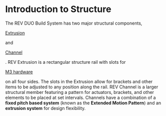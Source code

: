 # Introduction to Structure

The REV DUO Build System has two major structural components,

[Extrusion](https://www.revrobotics.com/ftc/structure/15mm-extrusion/)

and

[Channel](https://www.revrobotics.com/competition/ftc/structure/channel/)

. REV Extrusion is a rectangular structure rail with slots for

[M3 hardware](https://www.revrobotics.com/ftc/hardware/fasteners/)

on all four sides. The slots in the Extrusion allow for brackets and other items to be adjusted to any position along the rail. REV Channel is a larger structural member featuring a pattern for actuators, brackets, and other elements to be placed at set intervals. Channels have a combination of a **fixed pitch based system** (known as the **Extended Motion Pattern**) and an **extrusion system** for design flexibility.

